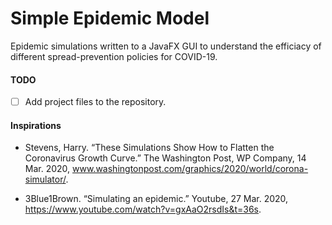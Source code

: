 # Simple Epidemic Model
Epidemic simulations written to a JavaFX GUI to understand the efficiacy of different spread-prevention policies for COVID-19.

#### TODO
- [ ] Add project files to the repository.  

#### Inspirations

- Stevens, Harry. “These Simulations Show How to Flatten the Coronavirus Growth Curve.” The Washington Post, WP Company, 14 Mar. 2020, www.washingtonpost.com/graphics/2020/world/corona-simulator/. 

- 3Blue1Brown. “Simulating an epidemic.” Youtube, 27 Mar. 2020, https://www.youtube.com/watch?v=gxAaO2rsdIs&t=36s.
